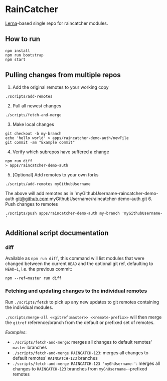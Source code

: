 # RainCatcher

[Lerna](https://lernajs.io/)-based single repo for raincatcher modules.

## How to run

```
npm install
npm run bootstrap
npm start
```

## Pulling changes from multiple repos

1. Add the original remotes to your working copy
```
./scripts/add-remotes
```
2. Pull all newest changes
```
./scripts/fetch-and-merge
```
3. Make local changes
```
git checkout -b my-branch
echo 'hello world' > apps/raincatcher-demo-auth/newFile
git commit -am "Example commit"
```
4. Verify which subrepos have suffered a change
```
npm run diff
> apps/raincatcher-demo-auth
```
5. [Optional] Add remotes to your own forks
```
./scripts/add-remotes myGithubUsername
```
The above will add remotes as in `myGithubUsername-raincatcher-demo-auth    git@github.com:myGithubUsername/raincatcher-demo-auth.git
6. Push changes to remotes
```
./scripts/push apps/raincatcher-demo-auth my-branch 'myGithubUsername-'
```

## Additional script documentation

### diff
Available as `npm run diff`, this command will list modules that were changed between the current `HEAD` and the optional git ref, defaulting to `HEAD~1`, i.e. the previous commit:

`npm --ref=master run diff`

### Fetching and updating changes to the individual remotes

Run `./scripts/fetch` to pick up any new updates to git remotes containing the individual modules.

`./scripts/merge-all <<gitref:master>> <<remote-prefix>>` will then merge the `gitref` reference/branch from the default or prefixed set of remotes.

*Examples*:

- `./scripts/fetch-and-merge`: merges all changes to default remotes' `master` branches
- `./scripts/fetch-and-merge RAINCATCH-123`: merges all changes to default remotes' `RAINCATCH-123` branches
- `./scripts/fetch-and-merge RAINCATCH-123 'myGhUsername-'`: merges all changes to `RAINCATCH-123` branches from `myGhUsername-`-prefixed remotes